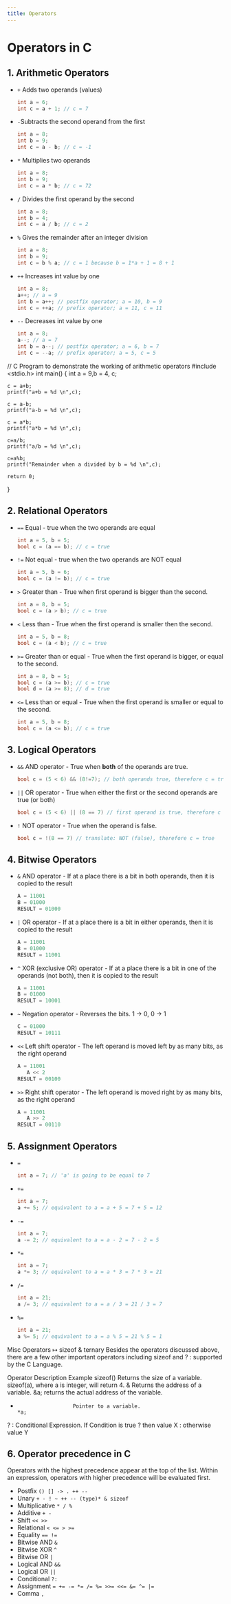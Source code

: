 ```yaml
---
title: Operators
---
```

# Operators in C

## 1. Arithmetic Operators
- `+` Adds two operands (values) 
     ```C
     int a = 6;
     int c = a + 1; // c = 7
     ```
- `-`Subtracts the second operand from the first
     ```C
     int a = 8;
     int b = 9;
     int c = a - b; // c = -1
     ```
- `*` Multiplies two operands
     ```C
     int a = 8;
     int b = 9;
     int c = a * b; // c = 72
     ```
- `/` Divides the first operand by the second
     ```C
     int a = 8;
     int b = 4;
     int c = a / b; // c = 2
     ```
- `%` Gives the remainder after an integer division
     ```C
     int a = 8;
     int b = 9;
     int c = b % a; // c = 1 because b = 1*a + 1 = 8 + 1
     ```
- `++` Increases int value by one
     ```C
     int a = 8;
     a++; // a = 9
     int b = a++; // postfix operator; a = 10, b = 9
     int c = ++a; // prefix operator; a = 11, c = 11
     ```
- `--` Decreases int value by one
     ```C
     int a = 8;
     a--; // a = 7
     int b = a--; // postfix operator; a = 6, b = 7
     int c = --a; // prefix operator; a = 5, c = 5
     ```
// C Program to demonstrate the working of arithmetic operators
#include <stdio.h>
int main()
{
    int a = 9,b = 4, c;
    
    c = a+b;
    printf("a+b = %d \n",c);

    c = a-b;
    printf("a-b = %d \n",c);
    
    c = a*b;
    printf("a*b = %d \n",c);
    
    c=a/b;
    printf("a/b = %d \n",c);
    
    c=a%b;
    printf("Remainder when a divided by b = %d \n",c);
    
    return 0;
}

## 2. Relational Operators

- `==` Equal - true when the two operands are equal
  ```C
  int a = 5, b = 5;
  bool c = (a == b); // c = true
  ```
- `!=` Not equal - true when the two operands are NOT equal
  ```C
  int a = 5, b = 6;
  bool c = (a != b); // c = true
  ```
- `>` Greater than - True when first operand is bigger than the second.
  ```C
  int a = 8, b = 5;
  bool c = (a > b); // c = true
  ```
- `<` Less than - True when the first operand is smaller then the second.
  ```C
  int a = 5, b = 8;
  bool c = (a < b); // c = true
  ```
- `>=` Greater than or equal - True when the first operand is bigger, or equal to the second.
  ```C
  int a = 8, b = 5;
  bool c = (a >= b); // c = true
  bool d = (a >= 8); // d = true
  ```
- `<=` Less than or equal - True when the first operand is smaller or equal to the second.
  ```C
  int a = 5, b = 8;
  bool c = (a <= b); // c = true
  ```

## 3. Logical Operators

- `&&` AND operator - True when **both** of the operands are true.
  ```C
  bool c = (5 < 6) && (8!=7); // both operands true, therefore c = true
  ```
- `||` OR operator - True when either the first or the second operands are true (or both)
  ```C
  bool c = (5 < 6) || (8 == 7) // first operand is true, therefore c = true
  ```
- `!` NOT operator - True when the operand is false. 
  ```C
  bool c = !(8 == 7) // translate: NOT (false), therefore c = true
  ```

## 4. Bitwise Operators

- `&` AND operator - If at a place there is a bit in both operands, then it is copied to the result
  ```C
  A = 11001
  B = 01000
  RESULT = 01000
  ```
- `|` OR operator - If at a place there is a bit in either operands, then it is copied to the result
  ```C
  A = 11001
  B = 01000
  RESULT = 11001
  ```
- `^` XOR (exclusive OR) operator - If at a place there is a bit in one of the operands (not both), then it is copied to the result
  ```C
  A = 11001
  B = 01000
  RESULT = 10001
  ```
- `~` Negation operator - Reverses the bits. 1 -> 0, 0 -> 1
  ```C
  C = 01000
  RESULT = 10111
  ```
- `<<` Left shift operator - The left operand is moved left by as many bits, as the right operand
  ```C
  A = 11001
     A << 2
  RESULT = 00100
  ```
- `>>` Right shift operator - The left operand is moved right by as many bits, as the right operand
  ```C
  A = 11001
     A >> 2
  RESULT = 00110
  ```

## 5. Assignment Operators
- `=`
  ```C
  int a = 7; // 'a' is going to be equal to 7
  ```
- `+=`
  ```C
  int a = 7;
  a += 5; // equivalent to a = a + 5 = 7 + 5 = 12
  ```
- `-=`
  ```C
  int a = 7;
  a -= 2; // equivalent to a = a - 2 = 7 - 2 = 5
  ```
- `*=`
  ```C
  int a = 7;
  a *= 3; // equivalent to a = a * 3 = 7 * 3 = 21
  ```
- `/=`
  ```C
  int a = 21;
  a /= 3; // equivalent to a = a / 3 = 21 / 3 = 7
  ```
- `%=`  
  ```C
  int a = 21;
  a %= 5; // equivalent to a = a % 5 = 21 % 5 = 1
  ```
     
Misc Operators ↦ sizeof & ternary
Besides the operators discussed above, there are a few other important operators including sizeof and ? : supported by the C Language.

Operator	               Description	                                        Example
sizeof()	               Returns the size of a variable.	                    sizeof(a), where a is integer, will return 4.
&	                    Returns the address of a variable.	                    &a; returns the actual address of the variable.
*	                    Pointer to a variable.	                              *a;
? :	                    Conditional Expression.	                              If Condition is true ? then value X : otherwise value Y


## 6. Operator precedence in C
Operators with the highest precedence appear at the top of the list. Within an expression, operators
with higher precedence will be evaluated first.
- Postfix `() [] -> . ++ --`
- Unary `+ - ! ~ ++ -- (type)* & sizeof`
- Multiplicative `* / %`
- Additive `+ -`
- Shift `<< >>`
- Relational `< <= > >=`
- Equality `== !=`
- Bitwise AND `&`
- Bitwise XOR `^`
- Bitwise OR `|`
- Logical AND `&&`
- Logical OR `||`
- Conditional `?:`
- Assignment `= += -= *= /= %= >>= <<= &= ^= |=`
- Comma `,`
